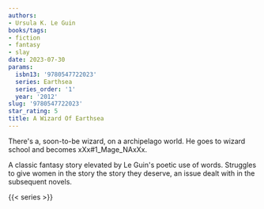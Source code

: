 ```yaml
---
authors:
- Ursula K. Le Guin
books/tags:
- fiction
- fantasy
- slay
date: 2023-07-30
params:
  isbn13: '9780547722023'
  series: Earthsea
  series_order: '1'
  year: '2012'
slug: '9780547722023'
star_rating: 5
title: A Wizard Of Earthsea
---
```


There's a, soon-to-be wizard, on a archipelago world. He goes to wizard school and becomes xXx#1_Mage_NAxXx.

A classic fantasy story elevated by Le Guin's poetic use of words. Struggles to give women in the story the story they deserve, an issue dealt with in the subsequent novels.

<!--more-->

{{< series >}}